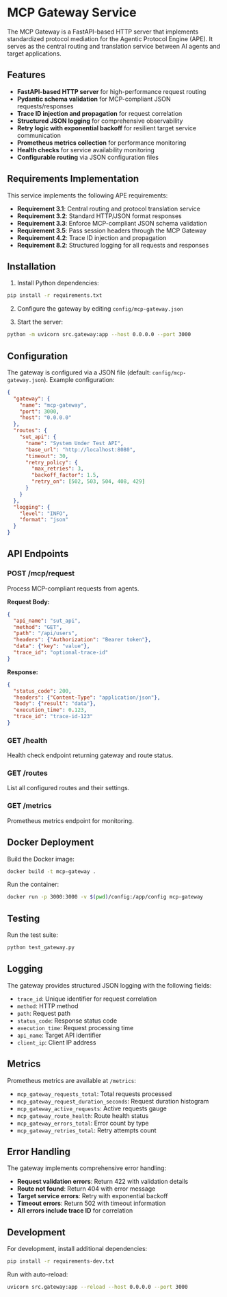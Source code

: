 # MCP Gateway Service

The MCP Gateway is a FastAPI-based HTTP server that implements standardized protocol mediation for the Agentic Protocol Engine (APE). It serves as the central routing and translation service between AI agents and target applications.

## Features

- **FastAPI-based HTTP server** for high-performance request routing
- **Pydantic schema validation** for MCP-compliant JSON requests/responses
- **Trace ID injection and propagation** for request correlation
- **Structured JSON logging** for comprehensive observability
- **Retry logic with exponential backoff** for resilient target service communication
- **Prometheus metrics collection** for performance monitoring
- **Health checks** for service availability monitoring
- **Configurable routing** via JSON configuration files

## Requirements Implementation

This service implements the following APE requirements:

- **Requirement 3.1**: Central routing and protocol translation service
- **Requirement 3.2**: Standard HTTP/JSON format responses
- **Requirement 3.3**: Enforce MCP-compliant JSON schema validation
- **Requirement 3.5**: Pass session headers through the MCP Gateway
- **Requirement 4.2**: Trace ID injection and propagation
- **Requirement 8.2**: Structured logging for all requests and responses

## Installation

1. Install Python dependencies:
```bash
pip install -r requirements.txt
```

2. Configure the gateway by editing `config/mcp-gateway.json`

3. Start the server:
```bash
python -m uvicorn src.gateway:app --host 0.0.0.0 --port 3000
```

## Configuration

The gateway is configured via a JSON file (default: `config/mcp-gateway.json`). Example configuration:

```json
{
  "gateway": {
    "name": "mcp-gateway",
    "port": 3000,
    "host": "0.0.0.0"
  },
  "routes": {
    "sut_api": {
      "name": "System Under Test API",
      "base_url": "http://localhost:8080",
      "timeout": 30,
      "retry_policy": {
        "max_retries": 3,
        "backoff_factor": 1.5,
        "retry_on": [502, 503, 504, 408, 429]
      }
    }
  },
  "logging": {
    "level": "INFO",
    "format": "json"
  }
}
```

## API Endpoints

### POST /mcp/request
Process MCP-compliant requests from agents.

**Request Body:**
```json
{
  "api_name": "sut_api",
  "method": "GET",
  "path": "/api/users",
  "headers": {"Authorization": "Bearer token"},
  "data": {"key": "value"},
  "trace_id": "optional-trace-id"
}
```

**Response:**
```json
{
  "status_code": 200,
  "headers": {"Content-Type": "application/json"},
  "body": {"result": "data"},
  "execution_time": 0.123,
  "trace_id": "trace-id-123"
}
```

### GET /health
Health check endpoint returning gateway and route status.

### GET /routes
List all configured routes and their settings.

### GET /metrics
Prometheus metrics endpoint for monitoring.

## Docker Deployment

Build the Docker image:
```bash
docker build -t mcp-gateway .
```

Run the container:
```bash
docker run -p 3000:3000 -v $(pwd)/config:/app/config mcp-gateway
```

## Testing

Run the test suite:
```bash
python test_gateway.py
```

## Logging

The gateway provides structured JSON logging with the following fields:

- `trace_id`: Unique identifier for request correlation
- `method`: HTTP method
- `path`: Request path
- `status_code`: Response status code
- `execution_time`: Request processing time
- `api_name`: Target API identifier
- `client_ip`: Client IP address

## Metrics

Prometheus metrics are available at `/metrics`:

- `mcp_gateway_requests_total`: Total requests processed
- `mcp_gateway_request_duration_seconds`: Request duration histogram
- `mcp_gateway_active_requests`: Active requests gauge
- `mcp_gateway_route_health`: Route health status
- `mcp_gateway_errors_total`: Error count by type
- `mcp_gateway_retries_total`: Retry attempts count

## Error Handling

The gateway implements comprehensive error handling:

- **Request validation errors**: Return 422 with validation details
- **Route not found**: Return 404 with error message
- **Target service errors**: Retry with exponential backoff
- **Timeout errors**: Return 502 with timeout information
- **All errors include trace ID** for correlation

## Development

For development, install additional dependencies:
```bash
pip install -r requirements-dev.txt
```

Run with auto-reload:
```bash
uvicorn src.gateway:app --reload --host 0.0.0.0 --port 3000
```
